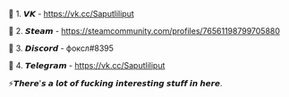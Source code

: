 🔭 1. 𝙑𝙆 - https://vk.cc/Saputliliput

👯 2. 𝙎𝙩𝙚𝙖𝙢 - https://steamcommunity.com/profiles/76561198799705880

💞️ 3. 𝘿𝙞𝙨𝙘𝙤𝙧𝙙 - фоксл#8395

💬 4. 𝙏𝙚𝙡𝙚𝙜𝙧𝙖𝙢 - https://vk.cc/Saputliliput

⚡𝙏𝙝𝙚𝙧𝙚'𝙨 𝙖 𝙡𝙤𝙩 𝙤𝙛 𝙛𝙪𝙘𝙠𝙞𝙣𝙜 𝙞𝙣𝙩𝙚𝙧𝙚𝙨𝙩𝙞𝙣𝙜 𝙨𝙩𝙪𝙛𝙛 𝙞𝙣 𝙝𝙚𝙧𝙚.
